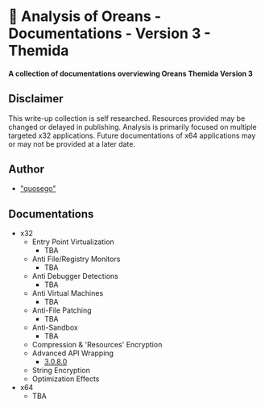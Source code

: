 # 🔎 Analysis of Oreans - Documentations - Version 3 - Themida

#### A collection of documentations overviewing Oreans Themida Version 3 

## Disclaimer

This write-up collection is self researched. Resources provided may be changed or delayed in publishing. Analysis is primarily focused on multiple targeted x32 applications. Future documentations of x64 applications may or may not be provided at a later date.

## Author

* ["quosego"][ref-SELF] 

## Documentations
* x32
  * Entry Point Virtualization
    * TBA
  * Anti File/Registry Monitors
    * TBA
  * Anti Debugger Detections
    * TBA
  * Anti Virtual Machines
    * TBA
  * Anti-File Patching
    * TBA
  * Anti-Sandbox
    * TBA
  * Compression & 'Resources' Encryption
  * Advanced API Wrapping
    * [3.0.8.0](https://github.com/quosego/analysis.oreans/blob/master/Documentations/Version%203/Themida/x32/3.0.8.0/Advanced%20API-Wrapping/README.md)
  * String Encryption
  * Optimization Effects
* x64
    * TBA


[ref-SELF]: https://github.com/quosego
